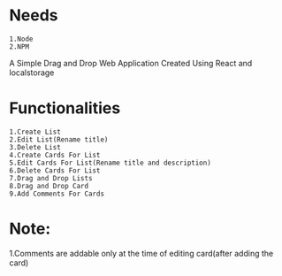# Needs
	1.Node
	2.NPM 

A Simple Drag and Drop Web Application Created Using React and localstorage

# Functionalities
	1.Create List
	2.Edit List(Rename title)
	3.Delete List
	4.Create Cards For List
	5.Edit Cards For List(Rename title and description)
	6.Delete Cards For List
	7.Drag and Drop Lists
	8.Drag and Drop Card
	9.Add Comments For Cards


# Note:
  1.Comments are addable only at the time of editing card(after adding the card)

